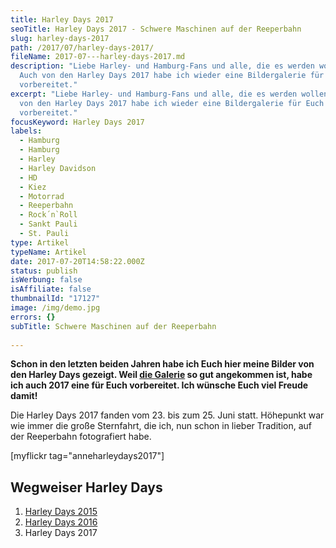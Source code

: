 ```yaml
---
title: Harley Days 2017
seoTitle: Harley Days 2017 - Schwere Maschinen auf der Reeperbahn
slug: harley-days-2017
path: /2017/07/harley-days-2017/
fileName: 2017-07---harley-days-2017.md
description: "Liebe Harley- und Hamburg-Fans und alle, die es werden wollen:
  Auch von den Harley Days 2017 habe ich wieder eine Bildergalerie für Euch
  vorbereitet."
excerpt: "Liebe Harley- und Hamburg-Fans und alle, die es werden wollen: Auch
  von den Harley Days 2017 habe ich wieder eine Bildergalerie für Euch
  vorbereitet."
focusKeyword: Harley Days 2017
labels:
  - Hamburg
  - Hamburg
  - Harley
  - Harley Davidson
  - HD
  - Kiez
  - Motorrad
  - Reeperbahn
  - Rock´n`Roll
  - Sankt Pauli
  - St. Pauli
type: Artikel
typeName: Artikel
date: 2017-07-20T14:58:22.000Z
status: publish
isWerbung: false
isAffiliate: false
thumbnailId: "17127"
image: /img/demo.jpg
errors: {}
subTitle: Schwere Maschinen auf der Reeperbahn
  
---
```


**Schon in den letzten beiden Jahren habe ich Euch hier meine Bilder von den
Harley Days gezeigt. Weil [die Galerie](/2016/07/hamburg-harley-days-2016/) so
gut angekommen ist, habe ich auch 2017 eine für Euch vorbereitet. Ich wünsche
Euch viel Freude damit!**

Die Harley Days 2017 fanden vom 23. bis zum 25. Juni statt. Höhepunkt war wie
immer die große Sternfahrt, die ich, nun schon in lieber Tradition, auf der
Reeperbahn fotografiert habe.

[myflickr tag="anneharleydays2017"]

## Wegweiser Harley Days

1.  [Harley Days 2015](/2017/07/harley-days-2015-biker-rocken-den-kiez/)
1.  [Harley Days 2016](/2016/07/hamburg-harley-days-2016/)
1.  Harley Days 2017

  